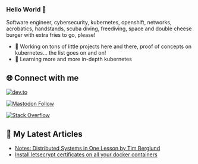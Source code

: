 ### Hello World 👋
    
Software engineer, cybersecurity, kubernetes, openshift, networks, acrobatics, handstands, scuba diving, freediving, space and double cheese burger with extra fries to go, please!

- 🔭 Working on tons of little projects here and there, proof of concepts on kubernetes... the list goes on and on!
- 🌱 Learning more and more in-depth kubernetes

## 🌐 Connect with me

[![dev.to](https://img.shields.io/badge/dev.to-0A0A0A?style=for-the-badge&logo=dev.to&logoColor=white)](https://dev.to/juanlu_sanz)

[![Mastodon Follow](https://img.shields.io/mastodon/follow/109390092224601077?domain=https://fosstodon.org&style=for-the-badge&logo=mastodon&labelColor=595aff&logoColor=white)](https://fosstodon.org/@juanlu_sanz)

[![Stack Overflow](https://img.shields.io/badge/stackoverflow.com-F58025?style=for-the-badge&logo=stackoverflow&labelColor=F58025&logoColor=white)](https://stackoverflow.com/users/1197418/juanlu)

## 📰 My Latest Articles
<!-- BLOG-POST-LIST:START -->
- [Notes: Distributed Systems in One Lesson by Tim Berglund](https://dev.to/juanlu_sanz/notes-distributed-systems-in-one-lesson-by-tim-berglund-4ea5)
- [Install letsecrypt certificates on all your docker containers](https://dev.to/juanlu_sanz/install-letsecrypt-certificates-on-all-your-docker-containers-3ogb)
<!-- BLOG-POST-LIST:END -->
